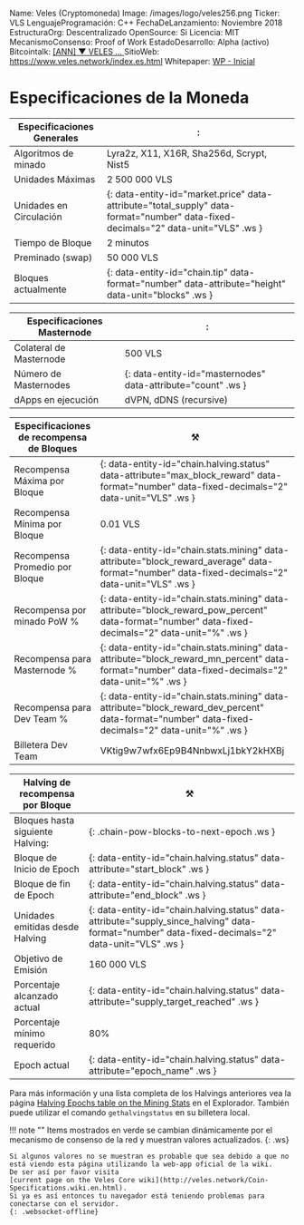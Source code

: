 Name:                   Veles (Cryptomoneda)
Image:                  /images/logo/veles256.png
Ticker:                 VLS
LenguajeProgramación:   C++
FechaDeLanzamiento:     Noviembre 2018
EstructuraOrg:          Descentralizado
OpenSource:             Si
Licencia:               MIT
MecanismoConsenso:      Proof of Work
EstadoDesarrollo:       Alpha (activo)
Bitcointalk:            [\[ANN\] ▼ VELES ... ](https://bitcointalk.org/index.php?topic=5064523)
SitioWeb:               https://www.veles.network/index.es.html
Whitepaper:             [WP - Inicial](https://veles.network/Whitepaper.wiki.es.html)

# Especificaciones de la Moneda

Especificaciones Generales  | :
----------------------- | -------------------------------------------
Algoritmos de minado    | Lyra2z, X11, X16R, Sha256d, Scrypt, Nist5
Unidades Máximas        | 2 500 000 VLS
Unidades en Circulación | {: data-entity-id="market.price" data-attribute="total_supply" data-format="number" data-fixed-decimals="2" data-unit="VLS" .ws }
Tiempo de Bloque        | 2 minutos 
Preminado (swap)        | 50 000 VLS
Bloques actualmente     | {: data-entity-id="chain.tip" data-format="number" data-attribute="height" data-unit="blocks" .ws }

Especificaciones Masternode | :
--------------------------- | ---------------------------------------
Colateral de Masternode     | 500 VLS
Número de Masternodes       | {: data-entity-id="masternodes" data-attribute="count" .ws }
dApps en ejecución          | dVPN, dDNS (recursive)

Especificaciones de recompensa de Bloques | ⚒
----------------------------------------- | ---------------------------------------
Recompensa Máxima por Bloque              | {: data-entity-id="chain.halving.status" data-attribute="max_block_reward" data-format="number" data-fixed-decimals="2" data-unit="VLS" .ws }
Recompensa Mínima por Bloque              | 0.01 VLS
Recompensa Promedio por Bloque            | {: data-entity-id="chain.stats.mining" data-attribute="block_reward_average" data-format="number" data-fixed-decimals="2" data-unit="VLS" .ws }
Recompensa por minado PoW %               | {: data-entity-id="chain.stats.mining" data-attribute="block_reward_pow_percent" data-format="number" data-fixed-decimals="2" data-unit="%" .ws }
Recompensa para Masternode %              | {: data-entity-id="chain.stats.mining" data-attribute="block_reward_mn_percent" data-format="number" data-fixed-decimals="2" data-unit="%" .ws }
Recompensa para Dev Team %                | {: data-entity-id="chain.stats.mining" data-attribute="block_reward_dev_percent" data-format="number" data-fixed-decimals="2" data-unit="%" .ws }
Billetera Dev Team                        | VKtig9w7wfx6Ep9B4NnbwxLj1bkY2kHXBj

Halving de recompensa por Bloque  | ⚒
--------------------------------- | ------------------------------------
Bloques hasta siguiente Halving:  | {: .chain-pow-blocks-to-next-epoch .ws }
Bloque de Inicio de Epoch         | {: data-entity-id="chain.halving.status" data-attribute="start_block" .ws }
Bloque de fin de Epoch            | {: data-entity-id="chain.halving.status" data-attribute="end_block" .ws }
Unidades emitidas desde Halving   | {: data-entity-id="chain.halving.status" data-attribute="supply_since_halving" data-format="number" data-fixed-decimals="2" data-unit="VLS" .ws }
Objetivo de Emisión               | 160 000 VLS
Porcentaje alcanzado actual       | {: data-entity-id="chain.halving.status" data-attribute="supply_target_reached" .ws }
Porcentaje mínimo requerido       | 80%
Epoch actual                      | {: data-entity-id="chain.halving.status" data-attribute="epoch_name" .ws }


Para más información y una lista completa de los Halvings anteriores vea la página [Halving Epochs table on the Mining Stats](https://explorer.veles.network/miningstats#halving-epoch-table) en el Explorador. También puede utilizar el comando `gethalvingstatus` en su billetera local. 


!!! note ""
    Items  mostrados en verde se cambian dinámicamente por el mecanismo de consenso de la red y muestran valores actualizados.
    {: .ws}

    Si algunos valores no se muestran es probable que sea debido a que no está viendo esta página utilizando la web-app oficial de la wiki.
    De ser así por favor visita
    [current page on the Veles Core wiki](http://veles.network/Coin-Specifications.wiki.en.html).
    Si ya es así entonces tu navegador está teniendo problemas para conectarse con el servidor.
    {: .websocket-offline}
